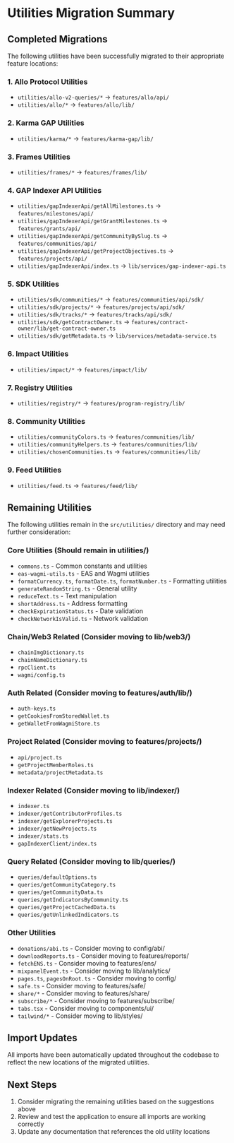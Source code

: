 # Utilities Migration Summary

## Completed Migrations

The following utilities have been successfully migrated to their appropriate feature locations:

### 1. Allo Protocol Utilities
- `utilities/allo-v2-queries/*` → `features/allo/api/`
- `utilities/allo/*` → `features/allo/lib/`

### 2. Karma GAP Utilities
- `utilities/karma/*` → `features/karma-gap/lib/`

### 3. Frames Utilities
- `utilities/frames/*` → `features/frames/lib/`

### 4. GAP Indexer API Utilities
- `utilities/gapIndexerApi/getAllMilestones.ts` → `features/milestones/api/`
- `utilities/gapIndexerApi/getGrantMilestones.ts` → `features/grants/api/`
- `utilities/gapIndexerApi/getCommunityBySlug.ts` → `features/communities/api/`
- `utilities/gapIndexerApi/getProjectObjectives.ts` → `features/projects/api/`
- `utilities/gapIndexerApi/index.ts` → `lib/services/gap-indexer-api.ts`

### 5. SDK Utilities
- `utilities/sdk/communities/*` → `features/communities/api/sdk/`
- `utilities/sdk/projects/*` → `features/projects/api/sdk/`
- `utilities/sdk/tracks/*` → `features/tracks/api/sdk/`
- `utilities/sdk/getContractOwner.ts` → `features/contract-owner/lib/get-contract-owner.ts`
- `utilities/sdk/getMetadata.ts` → `lib/services/metadata-service.ts`

### 6. Impact Utilities
- `utilities/impact/*` → `features/impact/lib/`

### 7. Registry Utilities
- `utilities/registry/*` → `features/program-registry/lib/`

### 8. Community Utilities
- `utilities/communityColors.ts` → `features/communities/lib/`
- `utilities/communityHelpers.ts` → `features/communities/lib/`
- `utilities/chosenCommunities.ts` → `features/communities/lib/`

### 9. Feed Utilities
- `utilities/feed.ts` → `features/feed/lib/`

## Remaining Utilities

The following utilities remain in the `src/utilities/` directory and may need further consideration:

### Core Utilities (Should remain in utilities/)
- `commons.ts` - Common constants and utilities
- `eas-wagmi-utils.ts` - EAS and Wagmi utilities
- `formatCurrency.ts`, `formatDate.ts`, `formatNumber.ts` - Formatting utilities
- `generateRandomString.ts` - General utility
- `reduceText.ts` - Text manipulation
- `shortAddress.ts` - Address formatting
- `checkExpirationStatus.ts` - Date validation
- `checkNetworkIsValid.ts` - Network validation

### Chain/Web3 Related (Consider moving to lib/web3/)
- `chainImgDictionary.ts`
- `chainNameDictionary.ts`
- `rpcClient.ts`
- `wagmi/config.ts`

### Auth Related (Consider moving to features/auth/lib/)
- `auth-keys.ts`
- `getCookiesFromStoredWallet.ts`
- `getWalletFromWagmiStore.ts`

### Project Related (Consider moving to features/projects/)
- `api/project.ts`
- `getProjectMemberRoles.ts`
- `metadata/projectMetadata.ts`

### Indexer Related (Consider moving to lib/indexer/)
- `indexer.ts`
- `indexer/getContributorProfiles.ts`
- `indexer/getExplorerProjects.ts`
- `indexer/getNewProjects.ts`
- `indexer/stats.ts`
- `gapIndexerClient/index.ts`

### Query Related (Consider moving to lib/queries/)
- `queries/defaultOptions.ts`
- `queries/getCommunityCategory.ts`
- `queries/getCommunityData.ts`
- `queries/getIndicatorsByCommunity.ts`
- `queries/getProjectCachedData.ts`
- `queries/getUnlinkedIndicators.ts`

### Other Utilities
- `donations/abi.ts` - Consider moving to config/abi/
- `downloadReports.ts` - Consider moving to features/reports/
- `fetchENS.ts` - Consider moving to features/ens/
- `mixpanelEvent.ts` - Consider moving to lib/analytics/
- `pages.ts`, `pagesOnRoot.ts` - Consider moving to config/
- `safe.ts` - Consider moving to features/safe/
- `share/*` - Consider moving to features/share/
- `subscribe/*` - Consider moving to features/subscribe/
- `tabs.tsx` - Consider moving to components/ui/
- `tailwind/*` - Consider moving to lib/styles/

## Import Updates

All imports have been automatically updated throughout the codebase to reflect the new locations of the migrated utilities.

## Next Steps

1. Consider migrating the remaining utilities based on the suggestions above
2. Review and test the application to ensure all imports are working correctly
3. Update any documentation that references the old utility locations